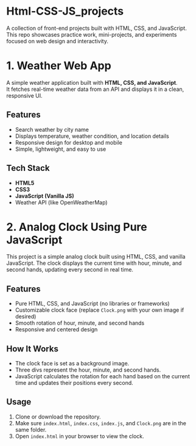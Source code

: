 # Html-CSS-JS_projects
A collection of front-end projects built with HTML, CSS, and JavaScript. This repo showcases practice work, mini-projects, and experiments focused on web design and interactivity.
# 1. Weather Web App

A simple weather application built with **HTML, CSS, and JavaScript**.  
It fetches real-time weather data from an API and displays it in a clean, responsive UI.

## Features
- Search weather by city name
- Displays temperature, weather condition, and location details
- Responsive design for desktop and mobile
- Simple, lightweight, and easy to use

## Tech Stack
- **HTML5**
- **CSS3**
- **JavaScript (Vanilla JS)**
- Weather API (like OpenWeatherMap)


# 2. Analog Clock Using Pure JavaScript

This project is a simple analog clock built using HTML, CSS, and vanilla JavaScript. The clock displays the current time with hour, minute, and second hands, updating every second in real time.

## Features

- Pure HTML, CSS, and JavaScript (no libraries or frameworks)
- Customizable clock face (replace `Clock.png` with your own image if desired)
- Smooth rotation of hour, minute, and second hands
- Responsive and centered design

## How It Works

- The clock face is set as a background image.
- Three divs represent the hour, minute, and second hands.
- JavaScript calculates the rotation for each hand based on the current time and updates their positions every second.

## Usage

1. Clone or download the repository.
2. Make sure `index.html`, `index.css`, `index.js`, and `Clock.png` are in the same folder.
3. Open `index.html` in your browser to view the clock.
